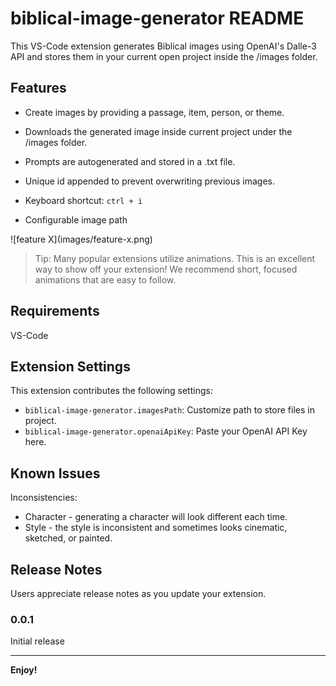# biblical-image-generator README

This VS-Code extension generates Biblical images using OpenAI's Dalle-3 API and stores them in your current open project inside the /images folder.

## Features

- Create images by providing a passage, item, person, or theme.

- Downloads the generated image inside current project under the /images folder.

- Prompts are autogenerated and stored in a .txt file.

- Unique id appended to prevent overwriting previous images.

- Keyboard shortcut: `ctrl + i`

- Configurable image path

\!\[feature X\]\(images/feature-x.png\)

> Tip: Many popular extensions utilize animations. This is an excellent way to show off your extension! We recommend short, focused animations that are easy to follow.

## Requirements

VS-Code

## Extension Settings

This extension contributes the following settings:

- `biblical-image-generator.imagesPath`: Customize path to store files in project.
- `biblical-image-generator.openaiApiKey`: Paste your OpenAI API Key here.

## Known Issues

Inconsistencies:

- Character - generating a character will look different each time.
- Style - the style is inconsistent and sometimes looks cinematic, sketched, or painted.

## Release Notes

Users appreciate release notes as you update your extension.

### 0.0.1

Initial release

---

**Enjoy!**

